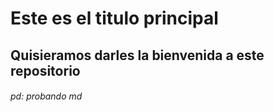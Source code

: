 # Este es el titulo principal

## Quisieramos darles la bienvenida a este repositorio 

###### pd: probando md
